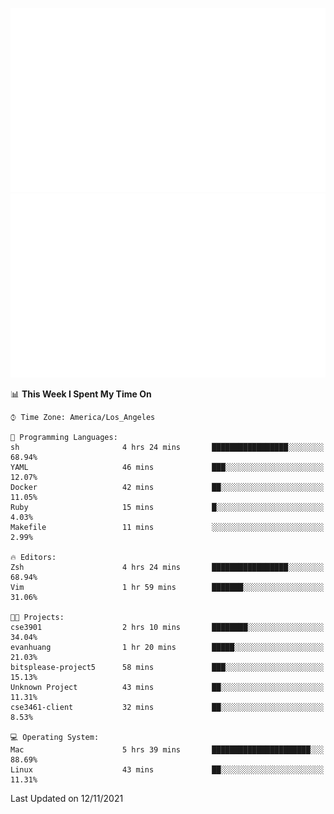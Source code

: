 <a href="https://github.com/jstrieb/github-stats">
 
![](https://github.com/evanhuang117/github-stats/blob/master/generated/overview.svg)
![](https://github.com/evanhuang117/github-stats/blob/master/generated/languages.svg)

</a>

<!--START_SECTION:waka-->
📊 **This Week I Spent My Time On** 

```text
⌚︎ Time Zone: America/Los_Angeles

💬 Programming Languages: 
sh                       4 hrs 24 mins       █████████████████░░░░░░░░   68.94% 
YAML                     46 mins             ███░░░░░░░░░░░░░░░░░░░░░░   12.07% 
Docker                   42 mins             ██░░░░░░░░░░░░░░░░░░░░░░░   11.05% 
Ruby                     15 mins             █░░░░░░░░░░░░░░░░░░░░░░░░   4.03% 
Makefile                 11 mins             ░░░░░░░░░░░░░░░░░░░░░░░░░   2.99%

🔥 Editors: 
Zsh                      4 hrs 24 mins       █████████████████░░░░░░░░   68.94% 
Vim                      1 hr 59 mins        ███████░░░░░░░░░░░░░░░░░░   31.06%

🐱‍💻 Projects: 
cse3901                  2 hrs 10 mins       ████████░░░░░░░░░░░░░░░░░   34.04% 
evanhuang                1 hr 20 mins        █████░░░░░░░░░░░░░░░░░░░░   21.03% 
bitsplease-project5      58 mins             ███░░░░░░░░░░░░░░░░░░░░░░   15.13% 
Unknown Project          43 mins             ██░░░░░░░░░░░░░░░░░░░░░░░   11.31% 
cse3461-client           32 mins             ██░░░░░░░░░░░░░░░░░░░░░░░   8.53%

💻 Operating System: 
Mac                      5 hrs 39 mins       ██████████████████████░░░   88.69% 
Linux                    43 mins             ██░░░░░░░░░░░░░░░░░░░░░░░   11.31%

```


 Last Updated on 12/11/2021
<!--END_SECTION:waka-->
